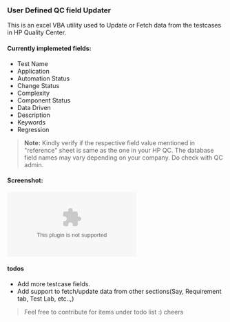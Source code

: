 ### User Defined QC field Updater 
This is an excel VBA utility used to Update or Fetch data from the testcases in HP Quality Center.

#### Currently implemeted fields:
- Test Name
- Application
- Automation Status
- Change Status
- Complexity
- Component Status
- Data Driven
- Description
- Keywords
- Regression

> **Note:** Kindly verify if the respective field value mentioned in "reference" sheet is same as the one in your HP QC. The database field names may vary depending on your company. Do check with QC admin.


#### Screenshot: 
![alt text][logo]


#### todos
- Add more testcase fields.
- Add support to fetch/update data from other sections(Say, Requirement tab, Test Lab, etc..,)


> Feel free to contribute for items under todo list :)
> cheers 


[logo]: www.google.com "test"
